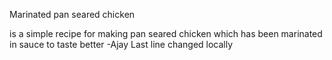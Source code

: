 Marinated pan seared chicken

is a simple recipe for making pan seared chicken which has been marinated in sauce to taste better
-Ajay
Last line changed locally